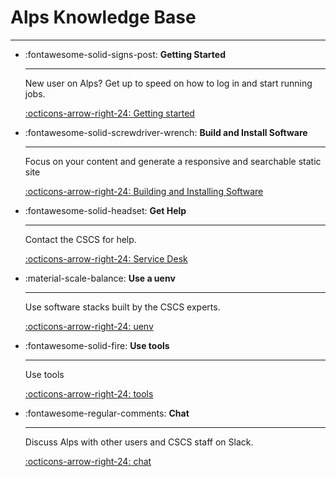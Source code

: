 # Alps Knowledge Base

---

<div class="grid cards" markdown>

-   :fontawesome-solid-signs-post: __Getting Started__

    ---

    New user on Alps? Get up to speed on how to log in and start running jobs.

    [:octicons-arrow-right-24: Getting started](getting-started/index.md)

-   :fontawesome-solid-screwdriver-wrench: __Build and Install Software__

    ---

    Focus on your content and generate a responsive and searchable static site

    [:octicons-arrow-right-24: Building and Installing Software](build-install/index.md)

-   :fontawesome-solid-headset: __Get Help__

    ---

    Contact the CSCS for help.

    [:octicons-arrow-right-24: Service Desk](https://jira.cscs.ch/plugins/servlet/desk)

-   :material-scale-balance: __Use a uenv__

    ---

    Use software stacks built by the CSCS experts.

    [:octicons-arrow-right-24: uenv](build-install/uenv.md)

-   :fontawesome-solid-fire: __Use tools__

    ---

    Use tools

    [:octicons-arrow-right-24: tools](tools/index.md)

-   :fontawesome-regular-comments: __Chat__

    ---

    Discuss Alps with other users and CSCS staff on Slack.

    [:octicons-arrow-right-24: chat](https://cscs-users.slack.com/)

</div>
